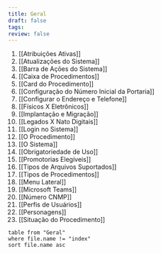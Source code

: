 ```yaml
---
title: Geral
draft: false
tags: 
review: false
---
```

1. [[Atribuições Ativas]]
2. [[Atualizações do Sistema]]
3. [[Barra de Ações do Sistema]]
4. [[Caixa de Procedimentos]]
5. [[Card do Procedimento]]
6. [[Configuração do Número Inicial da Portaria]]
7. [[Configurar o Endereço e Telefone]]
8. [[Físicos X Eletrônicos]]
9. [[Implantação e Migração]]
10. [[Legados X Nato Digitais]]
11. [[Login no Sistema]]
12. [[O Procedimento]]
13. [[O Sistema]]
14. [[Obrigatoriedade de Uso]]
15. [[Promotorias Elegíveis]]
16. [[Tipos de Arquivos Suportados]]
17. [[Tipos de Procedimentos]]
18. [[Menu Lateral]]
19. [[Microsoft Teams]]
20. [[Número CNMP]]
21. [[Perfis de Usuários]]
22. [[Personagens]]
23. [[Situação do Procedimento]]

```dataview
table from "Geral"
where file.name != "index"
sort file.name asc
```

